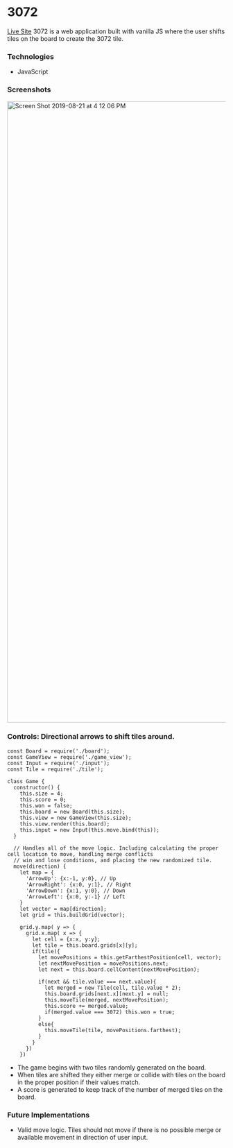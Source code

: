 # 3072
[Live Site](https://js-3072.herokuapp.com/)
3072 is a web application built with vanilla JS where the user shifts tiles on the board to create the 3072 tile.

### Technologies
* JavaScript

### Screenshots
<img width="1433" alt="Screen Shot 2019-08-21 at 4 12 06 PM" src="https://user-images.githubusercontent.com/7242067/63474608-9c388400-c42e-11e9-9553-1d8e25136181.png">


### Controls: Directional arrows to shift tiles around.
```
const Board = require('./board');
const GameView = require('./game_view');
const Input = require('./input');
const Tile = require('./tile');

class Game {
  constructor() {
    this.size = 4;
    this.score = 0;
    this.won = false;
    this.board = new Board(this.size);
    this.view = new GameView(this.size);
    this.view.render(this.board);
    this.input = new Input(this.move.bind(this));
  }

  // Handles all of the move logic. Including calculating the proper cell location to move, handling merge conflicts
  // win and lose conditions, and placing the new randomized tile.
  move(direction) {
    let map = {
      'ArrowUp': {x:-1, y:0}, // Up
      'ArrowRight': {x:0, y:1}, // Right
      'ArrowDown': {x:1, y:0}, // Down
      'ArrowLeft': {x:0, y:-1} // Left
    }
    let vector = map[direction];
    let grid = this.buildGrid(vector);

    grid.y.map( y => {
      grid.x.map( x => {
        let cell = {x:x, y:y};
        let tile = this.board.grids[x][y];
        if(tile){
          let movePositions = this.getFarthestPosition(cell, vector);
          let nextMovePosition = movePositions.next;
          let next = this.board.cellContent(nextMovePosition);

          if(next && tile.value === next.value){
            let merged = new Tile(cell, tile.value * 2);
            this.board.grids[next.x][next.y] = null;
            this.moveTile(merged, nextMovePosition);
            this.score += merged.value;
            if(merged.value === 3072) this.won = true;
          }
          else{
            this.moveTile(tile, movePositions.farthest);
          }
        }
      })
    })
```
* The game begins with two tiles randomly generated on the board.
* When tiles are shifted they either merge or collide with tiles on the board in the proper position if their values match.
* A score is generated to keep track of the number of merged tiles on the board.


### Future Implementations
* Valid move logic. Tiles should not move if there is no possible merge or available movement in direction of user input.
